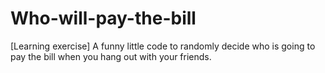 # Who-will-pay-the-bill
[Learning exercise] A funny little code to randomly decide who is going to pay the bill when you hang out with your friends.
